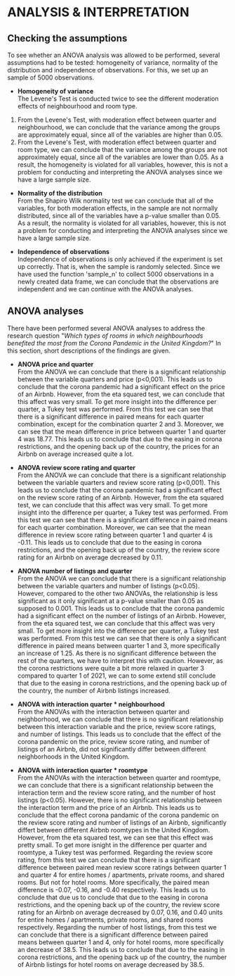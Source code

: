 # ANALYSIS & INTERPRETATION

## Checking the assumptions
To see whether an ANOVA analysis was allowed to be performed, several assumptions had to be tested: homogeneity of variance, normality of the distribution and independence of observations. For this, we set up an sample of 5000 observations.  

* **Homogeneity of variance**  
The Levene's Test is conducted twice to see the different moderation effects of neighbourhood and room type.
1. From the Levene's Test, with moderation effect between quarter and neighbourhood, we can conclude that the variance among the groups are approximately equal, since all of the variables are higher than 0.05.  
2. From the Levene's Test, with moderation effect between quarter and room type, we can conclude that the variance among the groups are not approximately equal, since all of the variables are lower than 0.05. As a result, the homogeneity is violated for all variables, however, this is not a problem for conducting and interpreting the ANOVA analyses since we have a large sample size. 

* **Normality of the distribution**  
From the Shapiro Wilk normality test we can conclude that all of the variables, for both moderation effects, in the sample are not normally distributed, since all of the variables have a p-value smaller than 0.05. As a result, the normality is violated for all variables, however, this is not a problem for conducting and interpreting the ANOVA analyses since we have a large sample size.  

* **Independence of observations**  
Independence of observations is only achieved if the experiment is set up correctly. That is, when the sample is randomly selected. Since we have used the function 'sample_n' to collect 5000 observations in a newly created data frame, we can conclude that the observations are independent and we can continue with the ANOVA analyses.

## ANOVA analyses
There have been performed several ANOVA analyses to address the research question "*Which types of rooms in which neighbourhoods benefited the most from the Corona Pandemic in the United Kingdom?*" In this section, short descriptions of the findings are given.  

* **ANOVA price and quarter**  
From the ANOVA we can conclude that there is a significant relationship between the variable quarters and price (p<0,001). This leads us to conclude that the corona pandemic had a significant effect on the price of an Airbnb. However, from the eta squared test, we can conclude that this affect was very small. To get more insight into the difference per quarter, a Tukey test was performed. From this test we can see that there is a significant difference in paired  means for each quarter combination, except for the combination quarter 2 and 3. Moreover, we can see that the mean difference in price between quarter 1 and quarter 4 was 18.77. This leads us to conclude that due to the easing in corona restrictions, and the opening back up of the country, the prices for an Airbnb on average increased quite a lot.  

* **ANOVA review score rating and quarter**  
From the ANOVA we can conclude that there is a significant relationship between the variable quarters and review score rating (p<0,001). This leads us to conclude that the corona pandemic had a significant effect on the review score rating of an Airbnb. However, from the eta squared test, we can conclude that this affect was very small. To get more insight into the difference per quarter, a Tukey test was performed. From this test we can see that there is a significant difference in paired means for each quarter combination. Moreover, we can see that the mean difference in review score rating between quarter 1 and quarter 4 is -0.11. This leads us to conclude that due to the easing in corona restrictions, and the opening back up of the country, the review score rating for an Airbnb on average decreased by 0.11.  

* **ANOVA number of listings and quarter**  
From the ANOVA we can conclude that there is a significant relationship between the variable quarters and number of listings (p<0.05). However, compared to the other two ANOVAs, the relationship is less significant as it only significant at a p-value smaller than 0.05 as supposed to 0.001. This leads us to conclude that the corona pandemic had a significant effect on the number of listings of an Airbnb. However, from the eta squared test, we can conclude that this affect was very small. To get more insight into the difference per quarter, a Tukey test was performed. From this test we can see that there is only a significant difference in paired means between quarter 1 and 3, more specifically an increase of 1.25. As there is no significant difference between the rest of the quarters, we have to interpret this with caution. However, as the corona restrictions were quite a bit more relaxed in quarter 3 compared to quarter 1 of 2021, we can to some extend still conclude that due to the easing in corona restrictions, and the opening back up of the country, the number of Airbnb listings increased.  

* **ANOVA with interaction quarter * neighbourhood**  
From the ANOVAs with the interaction between quarter and neighborhood, we can conclude that there is no significant relationship between this interaction variable and the price, review score ratings, and number of listings. This leads us to conclude that the effect of the corona pandemic on the price, review score rating, and number of listings of  an Airbnb, did not significantly differ between different neighborhoods in the United Kingdom. 

* **ANOVA with interaction quarter * roomtype**  
From the ANOVAs with the interaction between quarter and roomtype, we can conclude that there is a significant relationship between the interaction term and the review score rating, and the number of host listings (p<0.05). However, there is no significant relationship  between the interaction term and the price of an Airbnb. This leads us to conclude that the effect corona pandamic of the corona pandemic on the review score rating and number of listings of an Airbnb, significantly differt between different Airbnb roomtypes in the United Kingdom. However, from the eta squared test, we can see that this effect was pretty small. To  get more isnight in the difference per quarter and roomtype, a Tukey test was performed. Regarding the review score rating, from this test we can conclude that there is a significant difference between paired mean review score ratings between quarter 1 and quarter 4 for  entire homes / apartments, private rooms,  and shared rooms. But not for hotel rooms. More specifically, the paired  mean difference is -0.07,  -0.16, and -0.40 respectively. This leads us to conclude that due us to conclude that due to the easing in corona restrictions, and the opening back up of the country, the review score rating for an Airbnb on average decreased by 0.07, 0.16, and 0.40 units for entire homes / apartments, private rooms, and shared rooms respectively. Regarding the number of host listings, from this test we can conclude that there is a significant difference between paired means between quarter 1 and 4, only for hotel rooms, more specifically an decrease of 38.5. This leads us to conclude that due to the easing in corona restrictions, and the opening back up of the country, the number of Airbnb listings for hotel rooms on average decreased by 38.5.  
